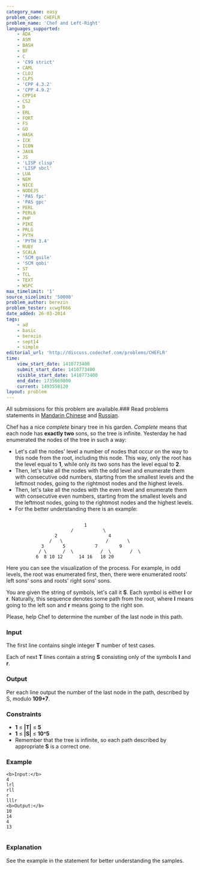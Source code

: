 ```yaml
---
category_name: easy
problem_code: CHEFLR
problem_name: 'Chef and Left-Right'
languages_supported:
    - ADA
    - ASM
    - BASH
    - BF
    - C
    - 'C99 strict'
    - CAML
    - CLOJ
    - CLPS
    - 'CPP 4.3.2'
    - 'CPP 4.9.2'
    - CPP14
    - CS2
    - D
    - ERL
    - FORT
    - FS
    - GO
    - HASK
    - ICK
    - ICON
    - JAVA
    - JS
    - 'LISP clisp'
    - 'LISP sbcl'
    - LUA
    - NEM
    - NICE
    - NODEJS
    - 'PAS fpc'
    - 'PAS gpc'
    - PERL
    - PERL6
    - PHP
    - PIKE
    - PRLG
    - PYTH
    - 'PYTH 3.4'
    - RUBY
    - SCALA
    - 'SCM guile'
    - 'SCM qobi'
    - ST
    - TCL
    - TEXT
    - WSPC
max_timelimit: '1'
source_sizelimit: '50000'
problem_author: berezin
problem_tester: xcwgf666
date_added: 26-03-2014
tags:
    - ad
    - basic
    - berezin
    - sept14
    - simple
editorial_url: 'http://discuss.codechef.com/problems/CHEFLR'
time:
    view_start_date: 1410773400
    submit_start_date: 1410773400
    visible_start_date: 1410773400
    end_date: 1735669800
    current: 1493558120
layout: problem
---
```

All submissions for this problem are available.###  Read problems statements in [Mandarin Chinese](http://www.codechef.com/download/translated/SEPT14/mandarin/CHEFLR.pdf) and [Russian](http://www.codechef.com/download/translated/SEPT14/russian/CHEFLR.pdf).

Chef has a nice _complete_ binary tree in his garden. _Complete_ means that each node has **exactly two** sons, so the tree is infinite. Yesterday he had enumerated the nodes of the tree in such a way:

- Let's call the nodes' level a number of nodes that occur on the way to this node from the root, including this node. This way, only the root has the level equal to **1**, while only its two sons has the level equal to **2**.
- Then, let's take all the nodes with the odd level and enumerate them with consecutive odd numbers, starting from the smallest levels and the leftmost nodes, going to the rightmost nodes and the highest levels.
- Then, let's take all the nodes with the even level and enumerate them with consecutive even numbers, starting from the smallest levels and the leftmost nodes, going to the rightmost nodes and the highest levels.
- For the better understanding there is an example:

```

                             1
                        /           \
                  2                   4
                /   \                /       \
             3       5           7        9
            / \      /  \          /  \       /  \
           6  8 10 12      14 16   18 20 

```
Here you can see the visualization of the process. For example, in odd levels, the root was enumerated first, then, there were enumerated roots' left sons' sons and roots' right sons' sons.

You are given the string of symbols, let's call it **S**. Each symbol is either **l** or **r**. Naturally, this sequence denotes some path from the root, where **l** means going to the left son and **r** means going to the right son.

Please, help Chef to determine the number of the last node in this path.

### Input

The first line contains single integer **T** number of test cases.

Each of next **T** lines contain a string **S** consisting only of the symbols **l** and **r**.

### Output

Per each line output the number of the last node in the path, described by S, modulo **109+7**.

### Constraints

- **1** ≤ **|T|** ≤ **5**
- **1** ≤ **|S|** ≤ **10^5**
- Remember that the tree is infinite, so each path described by appropriate **S** is a correct one.

### Example

```
<b>Input:</b>
4
lrl
rll
r
lllr
<b>Output:</b>
10
14
4
13


```
### Explanation

See the example in the statement for better understanding the samples.